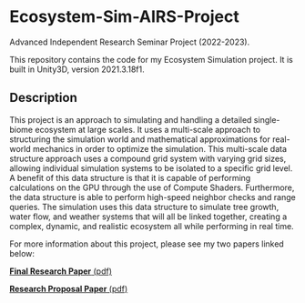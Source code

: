 # Ecosystem-Sim-AIRS-Project
Advanced Independent Research Seminar Project (2022-2023).

This repository contains the code for my Ecosystem Simulation project. It is built in Unity3D, version 2021.3.18f1.

## Description
This project is an approach to simulating and handling a detailed single-biome ecosystem at large scales. It uses a multi-scale approach to structuring the simulation world and mathematical approximations for real-world mechanics in order to optimize the simulation. This multi-scale data structure approach uses a compound grid system with varying grid sizes, allowing individual simulation systems to be isolated to a specific grid level. A benefit of this data structure is that it is capable of performing calculations on the GPU through the use of Compute Shaders. Furthermore, the data structure is able to perform high-speed neighbor checks and range queries. The simulation uses this data structure to simulate tree growth, water flow, and weather systems that will all be linked together, creating a complex, dynamic, and realistic ecosystem all while performing in real time.

For more information about this project, please see my two papers linked below:

[**Final Research Paper** (pdf)](https://github.com/AIP21/Ecosystem-Sim-AIRS-Project/files/12486854/AIRS.-.Simulating.Expansive.and.Detailed.Ecosystems.in.Real-Time-1.pdf)

[**Research Proposal Paper** (pdf)](https://github.com/AIP21/Ecosystem-Sim-AIRS-Project/files/11242417/AIRS.Proposal.pdf)
